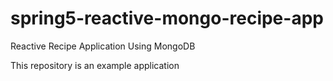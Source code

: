 # spring5-reactive-mongo-recipe-app
Reactive Recipe Application Using MongoDB

This repository is an example application
